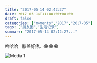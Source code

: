 ```yaml
---
title: "2017-05-14 02:42:27"
date: 2017-05-14T11:00:00+08:00
draft: false
categories: ["moments","2017","2017-05"]
tags: ["朋友圈","生活记录"]
summary: "2017-05-14 02:42:27..."
---
```


哈哈哈，膝盖好疼。😂😂😂

![Media 1](/Moments/photos/2017-05-14/201705140242270.jpg)

